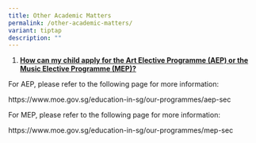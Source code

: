 ```yaml
---
title: Other Academic Matters
permalink: /other-academic-matters/
variant: tiptap
description: ""
---
```

<ol data-tight="true" class="tight">
<li>
<p><strong><u>How can my child apply for the Art Elective Programme (AEP) or the Music Elective Programme (MEP)?</u></strong>
</p>
</li>
</ol>
<p>For AEP, please refer to the following page for more information:</p>
<p><a rel="noopener noreferrer nofollow" target="_blank">https://www.moe.gov.sg/education-in-sg/our-programmes/aep-sec</a>
</p>
<p>For MEP, please refer to the following page for more information:</p>
<p><a rel="noopener noreferrer nofollow" target="_blank">https://www.moe.gov.sg/education-in-sg/our-programmes/mep-sec</a>
</p>